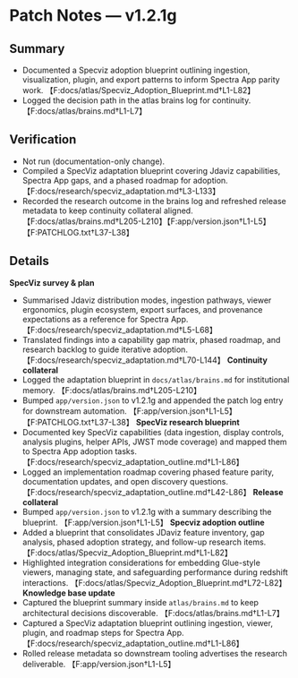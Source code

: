 # Patch Notes — v1.2.1g

## Summary
- Documented a Specviz adoption blueprint outlining ingestion, visualization, plugin, and export patterns to inform Spectra App parity work. 【F:docs/atlas/Specviz_Adoption_Blueprint.md†L1-L82】
- Logged the decision path in the atlas brains log for continuity. 【F:docs/atlas/brains.md†L1-L7】

## Verification
- Not run (documentation-only change).
- Compiled a SpecViz adaptation blueprint covering Jdaviz capabilities, Spectra App gaps, and a phased roadmap for adoption. 【F:docs/research/specviz_adaptation.md†L3-L133】
- Recorded the research outcome in the brains log and refreshed release metadata to keep continuity collateral aligned. 【F:docs/atlas/brains.md†L205-L210】【F:app/version.json†L1-L5】【F:PATCHLOG.txt†L37-L38】

## Details
 **SpecViz survey & plan**
   - Summarised Jdaviz distribution modes, ingestion pathways, viewer ergonomics, plugin ecosystem, export surfaces, and provenance expectations as a reference for Spectra App. 【F:docs/research/specviz_adaptation.md†L5-L68】
   - Translated findings into a capability gap matrix, phased roadmap, and research backlog to guide iterative adoption. 【F:docs/research/specviz_adaptation.md†L70-L144】
**Continuity collateral**
   - Logged the adaptation blueprint in `docs/atlas/brains.md` for institutional memory. 【F:docs/atlas/brains.md†L205-L210】
   - Bumped `app/version.json` to v1.2.1g and appended the patch log entry for downstream automation. 【F:app/version.json†L1-L5】【F:PATCHLOG.txt†L37-L38】
**SpecViz research blueprint**
   - Documented key SpecViz capabilities (data ingestion, display controls, analysis plugins, helper APIs, JWST mode coverage) and mapped them to Spectra App adoption tasks. 【F:docs/research/specviz_adaptation_outline.md†L1-L86】
   - Logged an implementation roadmap covering phased feature parity, documentation updates, and open discovery questions. 【F:docs/research/specviz_adaptation_outline.md†L42-L86】
 **Release collateral**
   - Bumped `app/version.json` to v1.2.1g with a summary describing the blueprint. 【F:app/version.json†L1-L5】
 **Specviz adoption outline**
   - Added a blueprint that consolidates JDaviz feature inventory, gap analysis, phased adoption strategy, and follow-up research items. 【F:docs/atlas/Specviz_Adoption_Blueprint.md†L1-L82】
   - Highlighted integration considerations for embedding Glue-style viewers, managing state, and safeguarding performance during redshift interactions. 【F:docs/atlas/Specviz_Adoption_Blueprint.md†L72-L82】
 **Knowledge base update**
   - Captured the blueprint summary inside `atlas/brains.md` to keep architectural decisions discoverable. 【F:docs/atlas/brains.md†L1-L7】
   - Captured a SpecViz adaptation blueprint outlining ingestion, viewer, plugin, and roadmap steps for Spectra App. 【F:docs/research/specviz_adaptation_outline.md†L1-L86】
  - Rolled release metadata so downstream tooling advertises the research deliverable. 【F:app/version.json†L1-L5】



